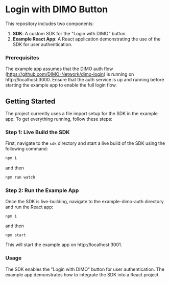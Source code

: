 # Login with DIMO Button

This repository includes two components:

1. **SDK**: A custom SDK for the "Login with DIMO" button.
2. **Example React App**: A React application demonstrating the use of the SDK for user authentication.

### Prerequisites
The example app assumes that the DIMO auth flow (https://github.com/DIMO-Network/dimo-login) is running on http://localhost:3000. Ensure that the auth service is up and running before starting the example app to enable the full login flow.

## Getting Started

The project currently uses a file import setup for the SDK in the example app. To get everything running, follow these steps:

### Step 1: Live Build the SDK

First, navigate to the `sdk` directory and start a live build of the SDK using the following command:

```bash
npm i
```

and then

```bash
npm run watch
```

### Step 2: Run the Example App
Once the SDK is live-building, navigate to the example-dimo-auth directory and run the React app:

```
npm i
```

 and then 

```
npm start
```

This will start the example app on http://localhost:3001.


### Usage
The SDK enables the "Login with DIMO" button for user authentication.
The example app demonstrates how to integrate the SDK into a React project.
